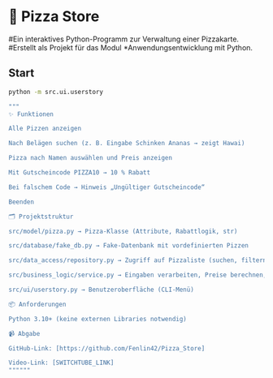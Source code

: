 # 🍕 Pizza Store

#Ein interaktives Python-Programm zur Verwaltung einer Pizzakarte.
#Erstellt als Projekt für das Modul *Anwendungsentwicklung mit Python.

## Start
```bash
python -m src.ui.userstory

"""
✨ Funktionen

Alle Pizzen anzeigen

Nach Belägen suchen (z. B. Eingabe Schinken Ananas → zeigt Hawai)

Pizza nach Namen auswählen und Preis anzeigen

Mit Gutscheincode PIZZA10 → 10 % Rabatt

Bei falschem Code → Hinweis „Ungültiger Gutscheincode“

Beenden

🗂️ Projektstruktur

src/model/pizza.py → Pizza-Klasse (Attribute, Rabattlogik, str)

src/database/fake_db.py → Fake-Datenbank mit vordefinierten Pizzen

src/data_access/repository.py → Zugriff auf Pizzaliste (suchen, filtern)

src/business_logic/service.py → Eingaben verarbeiten, Preise berechnen, Ausgabe formatieren

src/ui/userstory.py → Benutzeroberfläche (CLI-Menü)

📦 Anforderungen

Python 3.10+ (keine externen Libraries notwendig)

📹 Abgabe

GitHub-Link: [https://github.com/Fenlin42/Pizza_Store]

Video-Link: [SWITCHTUBE_LINK]
""""""
